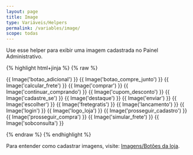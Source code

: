 ```yaml
---
layout: page
title: Image
type: Variáveis/Helpers
permalink: /variables/image/
scope: todas
---
```


Use esse helper para exibir uma imagem cadastrada no Painel Administrativo.

{% highlight html+jinja %}
{% raw %}

{{ Image('botao_adicional') }}
{{ Image('botao_compre_junto') }}
{{ Image('calcular_frete') }}
{{ Image('comprar') }}
{{ Image('continuar_comprando') }}
{{ Image('cupom_desconto') }}
{{ Image('cadastre_se') }}
{{ Image('destaque') }}
{{ Image('enviar') }}
{{ Image('escolher') }}
{{ Image('fretegratis') }}
{{ Image('lancamento') }}
{{ Image('login') }}
{{ Image('logo_loja') }}
{{ Image('prosseguir_cadastro') }}
{{ Image('prosseguir_compra') }}
{{ Image('simular_frete') }}
{{ Image('sobconsulta') }}

{% endraw %}
{% endhighlight %}

Para entender como cadastrar imagens, visite: [Imagens/Botões da loja](http://wiki.tray.com.br/documentacao/botoes-da-loja-2/).